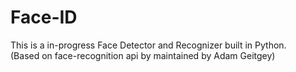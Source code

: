 # Face-ID
This is a in-progress Face Detector and Recognizer built in Python.
<br>
(Based on face-recognition api by maintained by Adam Geitgey)
